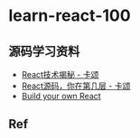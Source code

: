 # learn-react-100


## 源码学习资料

* [React技术揭秘 - 卡颂](./iamkasong)
* [React源码，你在第几层 - 卡颂](./BV1Ki4y1u7Vr)
* [Build your own React](./build-your-own-react)

## Ref

